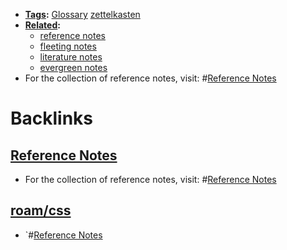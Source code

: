 - **[Tags](<Tags.md>):** [Glossary](<Glossary.md>) [zettelkasten](<zettelkasten.md>)
- **[Related](<Related.md>):**
    - [reference notes](<reference notes.md>)
    - [fleeting notes](<fleeting notes.md>)
    - [literature notes](<literature notes.md>)
    - [evergreen notes](<evergreen notes.md>)
- For the collection of reference notes, visit: #[Reference Notes](<Reference Notes.md>)

# Backlinks
## [Reference Notes](<Reference Notes.md>)
- For the collection of reference notes, visit: #[Reference Notes](<Reference Notes.md>)

## [roam/css](<roam/css.md>)
- `#[Reference Notes](<Reference Notes.md>)

